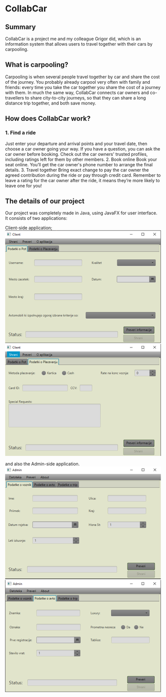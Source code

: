 # CollabCar

## Summary
CollabCar is a project me and my colleague Grigor did, which is an information system that allows users to travel together with their cars by carpooling. 

## What is carpooling?
Carpooling is when several people travel together by car and share the cost of the journey. You probably already carpool very often with family and friends: every time you take the car together you share the cost of a journey with them. In much the same way, CollabCar connects car owners and co-travellers to share city-to-city journeys, so that they can share a long distance trip together, and both save money.

## How does CollabCar work?
### 1. Find a ride
Just enter your departure and arrival points and your travel date, then choose a car owner going your way. If you have a question, you can ask the car owner before booking.
Check out the car owners' trusted profiles, including ratings left for them by other members. 
2. Book online
Book your seat online. You’ll get the car owner's phone number to arrange the final details.
3. Travel together
Bring exact change to pay the car owner the agreed contribution during the ride or pay through credit card.
Remember to leave a rating for the car owner after the ride, it means they’re more likely to leave one for you!

## The details of our project
Our project was completely made in Java, using JavaFX for user interface.
It consists of two applications:

Client-side application;
![Client Side 1](client1.png)
![Client Side 2](client2.png)

and also the Admin-side application.
![Admin Side 1](admin1.png)
![Admin Side 2](admin2.png)
